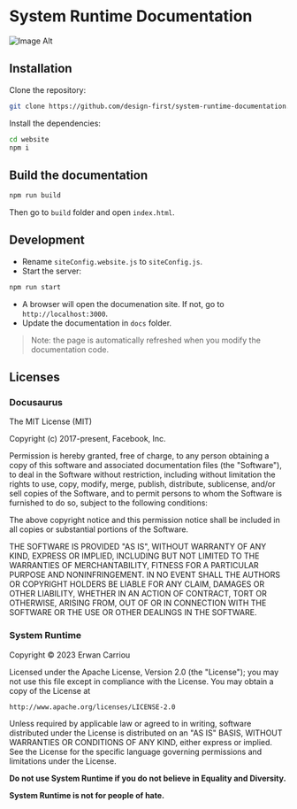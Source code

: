 # System Runtime Documentation

![Image Alt](https://designfirst.io/img/system-runtime-documentation.png)

## Installation

Clone the repository:

```sh
git clone https://github.com/design-first/system-runtime-documentation.git
```

Install the dependencies:

```sh
cd website
npm i
```

## Build the documentation

```sh
npm run build
```

Then go to `build` folder and open `index.html`.

## Development

- Rename `siteConfig.website.js` to `siteConfig.js`.
- Start the server:
```sh
npm run start
```
- A browser will open the documenation site. If not, go to `http://localhost:3000`.
- Update the documentation in `docs` folder.

> Note: the page is automatically refreshed when you modify the documentation code.

## Licenses

### Docusaurus

The MIT License (MIT)

Copyright (c) 2017-present, Facebook, Inc.

Permission is hereby granted, free of charge, to any person obtaining a copy
of this software and associated documentation files (the "Software"), to deal
in the Software without restriction, including without limitation the rights
to use, copy, modify, merge, publish, distribute, sublicense, and/or sell
copies of the Software, and to permit persons to whom the Software is
furnished to do so, subject to the following conditions:

The above copyright notice and this permission notice shall be included in
all copies or substantial portions of the Software.

THE SOFTWARE IS PROVIDED "AS IS", WITHOUT WARRANTY OF ANY KIND, EXPRESS OR
IMPLIED, INCLUDING BUT NOT LIMITED TO THE WARRANTIES OF MERCHANTABILITY,
FITNESS FOR A PARTICULAR PURPOSE AND NONINFRINGEMENT. IN NO EVENT SHALL THE
AUTHORS OR COPYRIGHT HOLDERS BE LIABLE FOR ANY CLAIM, DAMAGES OR OTHER
LIABILITY, WHETHER IN AN ACTION OF CONTRACT, TORT OR OTHERWISE, ARISING FROM,
OUT OF OR IN CONNECTION WITH THE SOFTWARE OR THE USE OR OTHER DEALINGS IN
THE SOFTWARE.

### System Runtime

Copyright © 2023 Erwan Carriou

Licensed under the Apache License, Version 2.0 (the "License");
you may not use this file except in compliance with the License.
You may obtain a copy of the License at

    http://www.apache.org/licenses/LICENSE-2.0

Unless required by applicable law or agreed to in writing, software
distributed under the License is distributed on an "AS IS" BASIS,
WITHOUT WARRANTIES OR CONDITIONS OF ANY KIND, either express or implied.
See the License for the specific language governing permissions and
limitations under the License. 

**Do not use System Runtime if you do not believe in Equality and Diversity.**

**System Runtime is not for people of hate.**